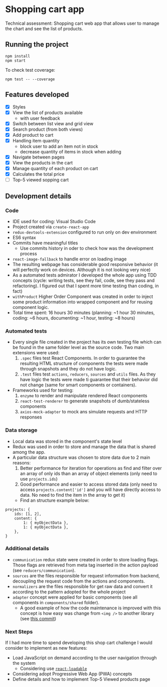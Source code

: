 # Shopping cart app
Technical assessment: Shopping cart web app that allows user to manage the chart and see the list of products.

## Running the project
```
npm install
npm start
```

To check test coverage:
```
npm test -- --coverage
```

## Features developed
- [X] Styles
- [X] View the list of products available
	- with user feedback
- [X] Switch between list view and grid view
- [X] Search product (from both views)
- [X] Add product to cart
- [X] Handling item quantity
	- block user to add an item not in stock
	- decrease quantity of items in stock when adding
- [X] Navigate between pages
- [X] View the products in the cart
- [X] Manage quantity of each product on cart
- [X] Calculates the total price
- [  ] Top-5 viewed sopping cart

## Development details
### Code
- IDE used for coding: Visual Studio Code
- Project created via `create-react-app`
- `redux-devtools-extension` configured to run only on dev environment
- ES6 syntax
- Commits have meaningful titles
	- Use commits history in oder to check how was the development process
- `react-image-fallback` to handle error on loading image
- The resulting webpage has considerable good responsive behavior (it will perfectly work on devices. Although it is not looking very nice)
- As a automated tests admirator I developed the whole app using TDD concepts (cycle: writing tests, see they fail, code, see they pass and refactoring). I figured out that I spent more time testing than coding, in fact)
- `withProduct` Higher Order Component was created in order to inject some product information into wrapped component and for reusing component logic.
- Total time spent: 16 hours 30 minutes (planning: ~1 hour 30 minutes, coding: ~6 hours, documenting: ~1 hour, testing: ~8 hours)

### Automated tests
- Every single file created in the project has its own testing file which can be found in the same folder level as the source code. Two main extensions were used:
	1.  `.spec` files test React Components. In order to guarantee the resulting HTML structure of components the tests were made through snapshots and they do not have logic.
	2.  `.test` files test `actions`, `reducers`, `sources` and `utils` files. As they have logic the tests were made ti guarantee that their behavior did not change  (same for smart components or containers).
- Frameworks used for testing:
	1. `enzyme` to render and manipulate rendered React components
	2. `react-test-renderer` to generate snapshots of dumb/stateless components
	3. `axios-mock-adapter` to mock ans simulate requests and HTTP responses

### Data storage
- Local data was stored in the component's state level
- Redux was used in order to store and manage the data that is shared among the app.
- A particular data structure was chosen to store data due to 2 main reasons:
	1. Better performance for iteration for operations as find and filter over an array of only ids than an array of object elements (only need to use `projects.ids`)
	2. Good performance and easier to access stored data (only need to access `projects.content['id']` and you will have directly access to data. No need to find the item in the array to get it)
	- Find an structure example below:
```
projects: {
	ids: [1, 2],
	content: {
		1: { myObjectData },
		1: { myObjectData },
	},
}
```

### Additional details
- `communication` redux state were created in order to store loading flags. Those flags are retrieved from meta tag inserted in the action payload (see `reducers/communication`).
- `sources` are the files responsible for request information from backend, decoupling the request code from the actions and components.
- `normalizers` are the files responsible for get raw data and convert it according to the pattern adopted for the whole project
- `adapter` concept were applied for basic components (see all components in `components/shared` folder).
	- A good example of how the code maintenance is improved with this concept is how easy was change from `<img />` to another library (see [this commit](https://github.com/renerbaffa/shoping-cart-app/commit/99bd51de67ce2bc41c7e87cc7ddc68feea4fe5d7))

### Next Steps
If I had more time to spend developing this shop cart challenge I would consider to implement as new features:
- Load JavaScript on demand according to the user navigation through the system
	- Considering use [`react-loadable`](https://github.com/thejameskyle/react-loadable)
- Considering adopt Progressive Web App (PWA) concepts
- Define details and how to implement Top-5 Viewed products page